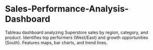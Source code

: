 # Sales-Performance-Analysis-Dashboard
Tableau dashboard analyzing Superstore sales by region, category, and product. Identifies top performers (West/East) and growth opportunities (South). Features maps, bar charts, and trend lines.
